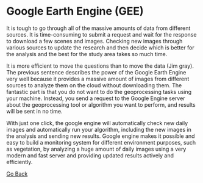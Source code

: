 # Google Earth Engine (GEE)

It is tough to go through all of the massive amounts of data from different sources. It is time-consuming to submit a request and wait for the response to download a few scenes and images. Checking new images through various sources to update the research and then decide which is better for the analysis and the best for the study area takes so much time.

It is more efficient to move the questions than to move the data (Jim gray). The previous sentence describes the power of the Google Earth Engine very well because it provides a massive amount of images from different sources to analyze them on the cloud without downloading them. The fantastic part is that you do not want to do the geoprocessing tasks using your machine. Instead, you send a request to the Google Engine server about the geoprocessing tool or algorithm you want to perform, and results will be sent in no time.

With just one click, the google engine will automatically check new daily images and automatically run your algorithm, including the new images in the analysis and sending new results. Google engine makes it possible and easy to build a monitoring system for different environment purposes, such as vegetation, by analyzing a huge amount of daily images using a very modern and fast server and providing updated results actively and efficiently.

[Go Back](README.md)
